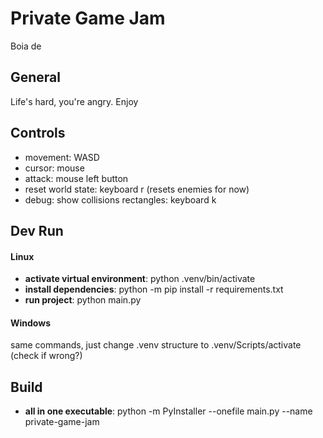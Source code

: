 # Private Game Jam

Boia de

## General

Life's hard, you're angry. Enjoy

## Controls

- movement: WASD
- cursor: mouse
- attack: mouse left button
- reset world state: keyboard r (resets enemies for now)
- debug: show collisions rectangles: keyboard k

## Dev Run

#### Linux

- **activate virtual environment**: python .venv/bin/activate
- **install dependencies**: python -m pip install -r requirements.txt
- **run project**: python main.py

#### Windows

same commands, just change .venv structure to .venv/Scripts/activate (check if wrong?)

## Build

- **all in one executable**: python -m PyInstaller --onefile main.py --name private-game-jam
